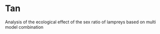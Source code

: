 # Tan
Analysis of the ecological effect of the sex ratio of lampreys based on multi model combination
